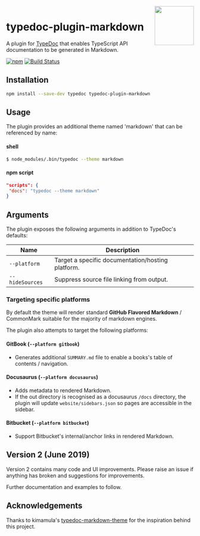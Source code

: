 <img align="right" alt="" width="105" src="https://raw.githubusercontent.com/dcurtis/markdown-mark/master/png/208x128.png">

# typedoc-plugin-markdown

A plugin for [TypeDoc](https://github.com/TypeStrong/typedoc) that enables TypeScript API documentation to be generated in Markdown.

[![npm](https://img.shields.io/npm/v/typedoc-plugin-markdown.svg)](https://www.npmjs.com/package/typedoc-plugin-markdown)
[![Build Status](https://travis-ci.org/tgreyuk/typedoc-plugin-markdown.svg?branch=master)](https://travis-ci.org/tgreyuk/typedoc-plugin-markdown)

## Installation

```bash
npm install --save-dev typedoc typedoc-plugin-markdown
```

## Usage

The plugin provides an additional theme named 'markdown' that can be referenced by name:

#### shell

```bash
$ node_modules/.bin/typedoc --theme markdown
```

#### npm script

```json
"scripts": {
 "docs": "typedoc --theme markdown"
}
```

## Arguments

The plugin exposes the following arguments in addition to TypeDoc's defaults:

| Name            | Description                                       |
| --------------- | ------------------------------------------------- |
| `--platform`    | Target a specific documentation/hosting platform. |
| `--hideSources` | Suppress source file linking from output.         |

### Targeting specific platforms

By default the theme will render standard **GitHub Flavored Markdown** / CommonMark suitable for the majority of markdown engines.

The plugin also attempts to target the following platforms:

#### GitBook (`--platform gitbook`)

- Generates additional `SUMMARY.md` file to enable a books's table of contents / navigation.

#### Docusaurus (`--platform docusaurus`)

- Adds metadata to rendered Markdown.
- If the out directory is recognised as a docusaurus `/docs` directory, the plugin will update `website/sidebars.json` so pages are accessible in the sidebar.

#### Bitbucket (`--platform bitbucket`)

- Support Bitbucket's internal/anchor links in rendered Markdown.

## Version 2 (June 2019)

Version 2 contains many code and UI improvements. Please raise an issue if anything has broken and suggestions for improvements.

Further documentation and examples to follow.

## Acknowledgements

Thanks to kimamula's [typedoc-markdown-theme](https://github.com/kimamula/typedoc-markdown-theme) for the inspiration behind this project.
